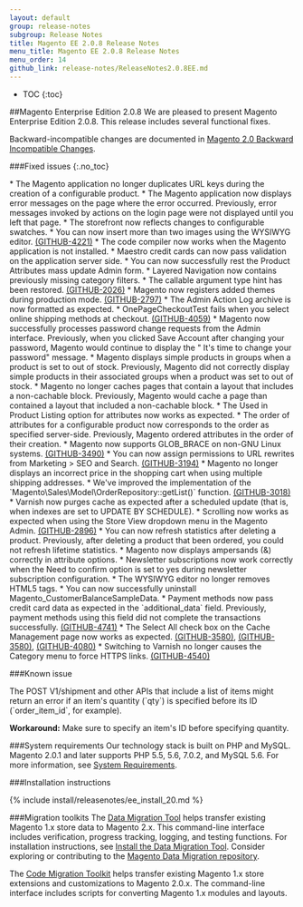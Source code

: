 ```yaml
---
layout: default
group: release-notes
subgroup: Release Notes
title: Magento EE 2.0.8 Release Notes
menu_title: Magento EE 2.0.8 Release Notes
menu_order: 14
github_link: release-notes/ReleaseNotes2.0.8EE.md
---
```

*	TOC
{:toc}


##Magento Enterprise Edition 2.0.8
We are pleased to present Magento Enterprise Edition 2.0.8. This release includes several functional fixes.


Backward-incompatible changes are documented in <a href="{{ page.baseurl }}release-notes/changes_2.0.html" target="_blank">Magento 2.0 Backward Incompatible Changes</a>.



###Fixed issues
{:.no_toc}



<!--- 53342 -->* The Magento application no longer duplicates URL keys during the creation of a configurable product.


<!--- 46014 -->* The Magento application now displays error messages on the page where the error occurred. Previously, error messages invoked by actions on the login page were not displayed until you left that page.

<!--- 51072 -->* The storefront now reflects changes to configurable swatches.  

<!--- 52284 -->* You can now insert more than two images using the WYSIWYG editor. <a href="https://github.com/magento/magento2/issues/4221" target="_blank">(GITHUB-4221)</a>




<!--- 51592 -->* The code compiler now works when the Magento application is not installed.



<!--- 51834 -->* Maestro credit cards can now pass validation on the application server side.


<!--- 50507 -->* You can now successfully rest the Product Attributes mass update Admin form.


<!--- 50193 -->* Layered Navigation now contains previously missing category filters.


<!--- 49877 -->* The callable argument type hint has been restored. <a href="https://github.com/magento/magento2/issues/2026" target="_blank">(GITHUB-2026)</a>

<!--- 47999 -->* Magento now registers added themes during production mode. <a href="https://github.com/magento/magento2/issues/2797" target="_blank">(GITHUB-2797)</a>


<!--- 50716 -->* The Admin Action Log archive is now formatted as expected.


<!--- 50504 -->* OnePageCheckoutTest fails when you select online shipping methods at checkout. <a href="https://github.com/magento/magento2/issues/4059" target="_blank"> (GITHUB-4059)</a>

<!--- 52437 -->* Magento now successfully processes password change requests from the Admin interface. Previously, when you clicked Save Account after changing your password, Magento would continue to display the " It's time to change your password" message.


<!--- 45651 -->* Magento displays simple products in groups when a product is set to out of stock. Previously, Magento did not correctly display simple products in their associated groups when a product was set to out of stock.

<!--- 45402 -->* Magento no longer caches pages that contain a layout that includes a non-cachable block. Previously, Magento would cache a page than contained a layout that included a non-cachable block.


<!--- 51079 -->* The Used in Product Listing option for attributes now works as expected.


<!--- 50409-->* The order of attributes for a configurable product now corresponds to the order as specified server-side. Previously, Magento ordered attributes in the order of their creation.


<!--- 50076 -->* Magento now supports GLOB_BRACE on non-GNU Linux systems. <a href="https://github.com/magento/magento2/issues/3490" target="_blank">(GITHUB-3490)</a> 

<!--- 49769 -->* You can now assign permissions to URL rewrites from Marketing > SEO and Search. <a href="https://github.com/magento/magento2/issues/3194" target="_blank">(GITHUB-3194)</a> 

<!--- 49716 -->* Magento no longer displays an incorrect price in the shopping cart when using multiple  shipping addresses.


<!--- 49212 -->* We've improved the implementation of the `Magento\Sales\Model\OrderRepository::getList()` function.  <a href="https://github.com/magento/magento2/issues/3018" target="_blank">(GITHUB-3018)</a> 

<!--- 48729 -->* Varnish now purges cache as expected after a scheduled update (that is, when indexes are set to UPDATE BY SCHEDULE).  


<!--- 48386 -->*  Scrolling now works as expected when using the Store View dropdown  menu in the Magento Admin. <a href="https://github.com/magento/magento2/issues/2896" target="_blank">(GITHUB-2896)</a> 

<!--- 52629 -->* You can now refresh statistics after deleting a product. Previously, after  deleting a product that been ordered, you could not refresh lifetime statistics. 

<!--- 50144 -->* Magento now displays ampersands (&) correctly in attribute options. 

<!--- 52512 -->* Newsletter subscriptions now work correctly when the Need to confirm option is set to yes during newsletter subscription configuration.

<!--- 50522 -->* The WYSIWYG editor no longer removes HTML5 tags.

<!--- 45608 -->* You can now successfully uninstall Magento_CustomerBalanceSampleData.


<!--- 53865-->* Payment methods now pass credit card data as expected in the  `additional_data` field. Previously, payment methods using this field did not complete the transactions successfully.  <a href="https://github.com/magento/magento2/issues/4741" target="_blank">(GITHUB-4741)</a>


<!--- 51803-->* The Select All check box on the Cache Management page now works as expected. <a href="https://github.com/magento/magento2/issues/4080" target="_blank">(GITHUB-3580)</a>, <a href="https://github.com/magento/magento2/issues/3580" target="_blank">(GITHUB-3580)</a>, <a href="https://github.com/magento/magento2/issues/4080" target="_blank">(GITHUB-4080)</a>


<!--- 52923-->* Switching to Varnish no longer causes the Category menu to force HTTPS links. <a href="https://github.com/magento/magento2/issues/4540" target="_blank">(GITHUB-4540)</a>


###Known issue

<!--- 49556 -->The POST V1/shipment and other APIs that include a list of items might return an error if an item's quantity (`qty`) is specified before its ID (`order_item_id`, for example).

**Workaround:** Make sure to specify an item's ID before specifying quantity. 


###System requirements
Our technology stack is built on PHP and MySQL. Magento 2.0.1 and later supports PHP 5.5, 5.6, 7.0.2, and MySQL 5.6. For more information, see
<a href="{{ page.baseurl }}install-gde/system-requirements.html" target="_blank">System Requirements</a>.


###Installation instructions

{% include install/releasenotes/ee_install_20.md %}



###Migration toolkits
The <a href="{{ page.baseurl }}migration/migration-migrate.html" target="_blank">Data Migration Tool</a> helps transfer existing Magento 1.x store data to Magento 2.x. This command-line interface includes verification, progress tracking, logging, and testing functions. For installation instructions, see  <a href="{{ page.baseurl }}migration/migration-tool-install.html" target="_blank">Install the Data Migration Tool</a>. Consider exploring or contributing to the <a href="https://github.com/magento/data-migration-tool" target="_blank"> Magento Data Migration repository</a>.

The <a href="https://github.com/magento/code-migration" target="_blank">Code Migration Toolkit</a> helps transfer existing Magento 1.x store extensions and customizations to Magento 2.0.x. The command-line interface includes scripts for converting Magento 1.x modules and layouts.

